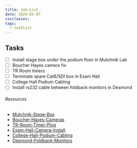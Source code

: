 ```yaml
---
title: Job-List
date: 2024-05-07
cssclasses: 
tags:
  - tasklist
---
```


## Tasks

- [ ] Install stage box under the podium floor in Mutchnik Lab
- [ ] Boucher Hayes camera fix
- [ ] TR Room timers
- [ ] Terminate spare Cat6/SDI box in Exam Hall
- [ ] College Hall Podium Cabling
- [ ] Install rs232 cable between foldback monitors in Desmond

###### Resources

- [Mutchnik-Stage-Box](01-Projects/Mutchnik-Stage-Box.md)
- [Boucher-Hayes-Cameras](01-Projects/Boucher-Hayes-Cameras.md)
- [TR-Room-Timer-Plug](01-Projects/TR-Room-Timer-Plug.md)
- [Exam-Hall-Camera-Install](01-Projects/Exam-Hall-Camera-Install.md)
- [College-Hall-Podium-Cabling](01-Projects/College-Hall-Podium-Cabling.md)
- [Desmond-Foldback-Monitors](01-Projects/Desmond-Foldback-Monitors.md)


